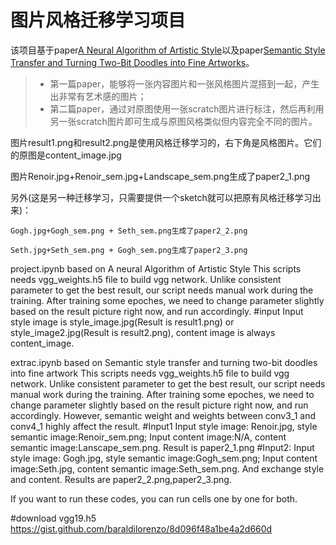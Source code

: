 图片风格迁移学习项目
===
该项目基于paper[A Neural Algorithm of Artistic Style](https://arxiv.org/abs/1508.06576)以及paper[Semantic Style Transfer and Turning Two-Bit Doodles into Fine Artworks](https://arxiv.org/abs/1603.01768)。<br>
>* 第一篇paper，能够将一张内容图片和一张风格图片混搭到一起，产生出非常有艺术感的图片；<br>
>* 第二篇paper，通过对原图使用一张scratch图片进行标注，然后再利用另一张scratch图片即可生成与原图风格类似但内容完全不同的图片。<br>


图片result1.png和result2.png是使用风格迁移学习的，右下角是风格图片。它们的原图是content_image.jpg

图片Renoir.jpg+Renoir_sem.jpg+Landscape_sem.png生成了paper2_1.png

另外(这是另一种迁移学习，只需要提供一个sketch就可以把原有风格迁移学习出来)：

    Gogh.jpg+Gogh_sem.png + Seth_sem.png生成了paper2_2.png
    
    Seth.jpg+Seth_sem.png + Gogh_sem.png生成了paper2_3.png



project.ipynb based on A neural Algorithm of Artistic Style
	This scripts needs vgg_weights.h5 file to build vgg network.
	Unlike consistent parameter to get the best result, our script needs manual work during the training. After training some epoches, we need to change parameter slightly based on the result picture right now, and run accordingly.
#input
	Input style image is style_image.jpg(Result is result1.png) or style_image2.jpg(Result is result2.png), content image is always content_image.


extrac.ipynb based on Semantic style transfer and turning two-bit doodles into fine artwork
	This scripts needs vgg_weights.h5 file to build vgg network.
	Unlike consistent parameter to get the best result, our script needs manual work during the training. After training some epoches, we need to change parameter slightly based on the result picture right now, and run accordingly. However, semantic weight and weights between conv3_1 and conv4_1 highly affect the result.
#Input1
	Input style image: Renoir.jpg, style semantic image:Renoir_sem.png; Input content image:N/A, content semantic image:Lanscape_sem.png. Result is paper2_1.png
#Input2:
	Input style image: Gogh.jpg, style semantic image:Gogh_sem.png; Input content image:Seth.jpg, content semantic image:Seth_sem.png. And exchange style and content. Results are paper2_2.png,paper2_3.png.

If you want to run these codes, you can run cells one by one for both.

#download vgg19.h5
https://gist.github.com/baraldilorenzo/8d096f48a1be4a2d660d
